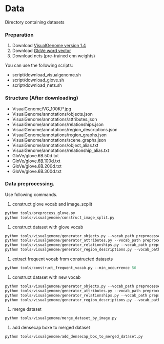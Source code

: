 # Data
Directory containing datasets

### Preparation
1. Download [VisualGenome version 1.4](http://visualgenome.org/api/v0/api_home.html)
1. Download [GloVe word vector](https://nlp.stanford.edu/projects/glove/)
1. Download nets (pre-trained cnn weights)

You can use the following scripts:
- script/download\_visualgenome.sh
- script/download\_glove.sh
- script/download\_nets.sh

### Structure (After downloading)
- VisualGenome/VG\_100K/\*.jpg
- VisualGenome/annotations/objects.json
- VisualGenome/annotations/attributes.json
- VisualGenome/annotations/relationships.json
- VisualGenome/annotations/region\_descriptions.json
- VisualGenome/annotations/region\_graphs.json
- VisualGenome/annotations/scene\_graphs.json
- VisualGenome/annotations/object\_alias.txt
- VisualGenome/annotations/relationship\_alias.txt
- GloVe/glove.6B.50d.txt
- GloVe/glove.6B.100d.txt
- GloVe/glove.6B.200d.txt
- GloVe/glove.6B.300d.txt

### Data preprocessing.
Use following commands.

1. construct glove vocab and image\_scplit
```python
python tools/preprocess_glove.py
python tools/visualgenome/construct_image_split.py
```
1. construct dataset with glove vocab
```python
python tools/visualgenome/generator_objects.py --vocab_path preprocessed/glove_vocab.json
python tools/visualgenome/generator_attributes.py --vocab_path preprocessed/glove_vocab.json
python tools/visualgenome/generator_relationships.py --vocab_path preprocessed/glove_vocab.json
python tools/visualgenome/generator_region_descriptions.py --vocab_path preprocessed/glove_vocab.json --max_description_length 10
```
1. extract frequent vocab from constructed datasets
```python
python tools/construct_frequent_vocab.py --min_occurrence 50
```
1. construct dataset with new vocab
```python
python tools/visualgenome/generator_objects.py --vocab_path preprocessed/new_vocab50.json
python tools/visualgenome/generator_attributes.py --vocab_path preprocessed/new_vocab50.json
python tools/visualgenome/generator_relationships.py --vocab_path preprocessed/new_vocab50.json
python tools/visualgenome/generator_region_descriptions.py --vocab_path preprocessed/new_vocab50.json --max_description_length 10
```
1. merge dataset
```python
python tools/visualgenome/merge_dataset_by_image.py
```
1. add densecap boxe to merged dataset
```python
python tools/visualgenome/add_densecap_box_to_merged_dataset.py
```
